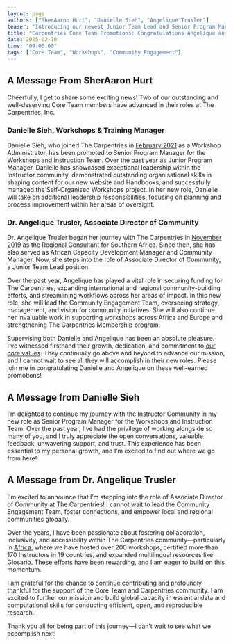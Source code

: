 ```yaml
---
layout: page
authors: ["SherAaron Hurt", "Danielle Sieh", "Angelique Trusler"]
teaser: "Introducing our newest Junior Team Lead and Senior Program Manager"
title: "Carpentries Core Team Promotions: Congratulations Angelique and Danielle!"
date: 2025-02-10
time: "09:00:00"
tags: ["Core Team", "Workshops", "Community Engagement"]
---
```


## A Message From SherAaron Hurt
Cheerfully, I get to share some exciting news! Two of our outstanding and well-deserving Core Team members have advanced in their roles at The Carpentries, Inc.

### Danielle Sieh, Workshops & Training Manager
Danielle Sieh, who joined The Carpentries in [February 2021](https://carpentries.org/blog/2021/02/welcoming-danielle/) as a Workshop Administrator, has been promoted to Senior Program Manager for the Workshops and Instruction Team. Over the past year as Junior Program Manager, Danielle has showcased exceptional leadership within the Instructor community, demonstrated outstanding organisational skills in shaping content for our new website and Handbooks, and successfully managed the Self-Organised Workshops project.
In her new role, Danielle will take on additional leadership responsibilities, focusing on planning and process improvement within her areas of oversight. 
 
### Dr. Angelique Trusler, Associate Director of Community 
Dr. Angelique Trusler began her journey with The Carpentries in [November 2019](https://carpentries.org/blog/2019/11/introducing-angelique/) as the Regional Consultant for Southern Africa. Since then, she has also served as African Capacity Development Manager and Community Manager. Now, she steps into the role of Associate Director of Community, a Junior Team Lead position.

Over the past year, Angelique has played a vital role in securing funding for The Carpentries, expanding international and regional community-building efforts, and streamlining workflows across her areas of impact. In this new role, she will lead the Community Engagement Team, overseeing strategy, management, and vision for community initiatives. She will also continue her invaluable work in supporting workshops across Africa and Europe and strengthening The Carpentries Membership program.

Supervising both Danielle and Angelique has been an absolute pleasure. I’ve witnessed firsthand their growth, dedication, and commitment to [our core values](https://carpentries.org/about-us/#our-values). They continually go above and beyond to advance our mission, and I cannot wait to see all they will accomplish in their new roles.
Please join me in congratulating Danielle and Angelique on these well-earned promotions!

## A Message from Danielle Sieh
I’m delighted to continue my journey with the Instructor Community in my new role as Senior Program Manager for the Workshops and Instruction Team. Over the past year, I’ve had the privilege of working alongside so many of you, and I truly appreciate the open conversations, valuable feedback, unwavering support, and trust. This experience has been essential to my personal growth, and I’m excited to find out where we go from here!

## A Message from Dr. Angelique Trusler
I'm excited to announce that I’m stepping into the role of Associate Director of Community at The Carpentries! I cannot wait to lead the Community Engagement Team, foster connections, and empower local and regional communities globally.

Over the years, I have been passionate about fostering collaboration, inclusivity, and accessibility within The Carpentries community—particularly in [Africa](https://carpentries.org/blog/posts-by-tags/#blog-tag-africa), where we have hosted over 200 workshops, certified more than 170 Instructors in 19 countries, and expanded multilingual resources like [Glosario](https://glosario.carpentries.org/). These efforts have been rewarding, and I am eager to build on this momentum.

I am grateful for the chance to continue contributing and profoundly thankful for the support of the Core Team and Carpentries community. I am excited to further our mission and build global capacity in essential data and computational skills for conducting efficient, open, and reproducible research. 

Thank you all for being part of this journey—I can’t wait to see what we accomplish next!
